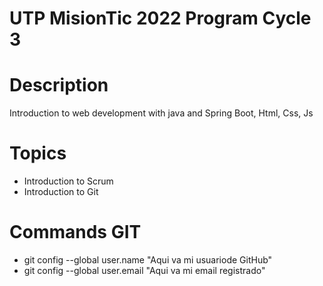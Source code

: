# UTP MisionTic 2022 Program Cycle 3

# Description

Introduction to web development with java and Spring Boot, Html, Css, Js

# Topics

- Introduction to Scrum
- Introduction to Git

# Commands GIT

- git config --global user.name "Aqui va mi usuariode GitHub"
- git config --global user.email "Aqui va mi email registrado"
